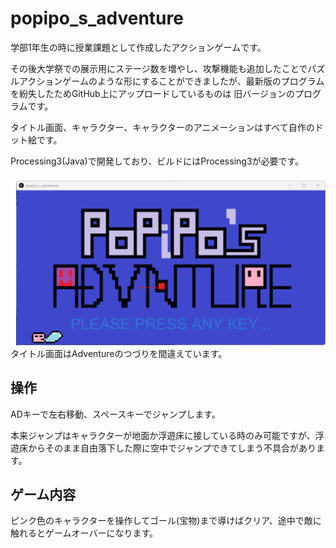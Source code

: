 # popipo_s_adventure
学部1年生の時に授業課題として作成したアクションゲームです。

その後大学祭での展示用にステージ数を増やし、攻撃機能も追加したことでパズルアクションゲームのような形にすることができましたが、最新版のプログラムを紛失したためGitHub上にアップロードしているものは
旧バージョンのプログラムです。

タイトル画面、キャラクター、キャラクターのアニメーションはすべて自作のドット絵です。

Processing3(Java)で開発しており、ビルドにはProcessing3が必要です。

![タイトル画面](https://github.com/saikiRA1011/popipo_s_adventure/blob/main/thumbnail/thumbnail.png "タイトル画面")
タイトル画面はAdventureのつづりを間違えています。

## 操作
ADキーで左右移動、スペースキーでジャンプします。

本来ジャンプはキャラクターが地面か浮遊床に接している時のみ可能ですが、浮遊床からそのまま自由落下した際に空中でジャンプできてしまう不具合があります。

## ゲーム内容
ピンク色のキャラクターを操作してゴール(宝物)まで導けばクリア、途中で敵に触れるとゲームオーバーになります。
